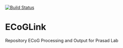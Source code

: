 [![Build Status](https://travis-ci.org/kevincar/ECoGLink.svg?branch=neomono)](https://travis-ci.org/kevincar/ECoGLink)

# ECoGLink
Repository ECoG Processing and Output for Prasad Lab
